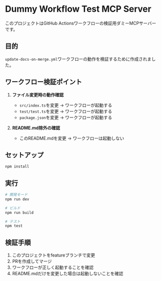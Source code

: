 # Dummy Workflow Test MCP Server

このプロジェクトはGitHub Actionsワークフローの検証用ダミーMCPサーバーです。

## 目的

`update-docs-on-merge.yml`ワークフローの動作を検証するために作成されました。

## ワークフロー検証ポイント

1. **ファイル変更時の動作確認**
   - `src/index.ts`を変更 → ワークフローが起動する
   - `test/test.ts`を変更 → ワークフローが起動する
   - `package.json`を変更 → ワークフローが起動する

2. **README.md除外の確認**
   - このREADME.mdを変更 → ワークフローは起動しない

## セットアップ

```bash
npm install
```

## 実行

```bash
# 開発モード
npm run dev

# ビルド
npm run build

# テスト
npm test
```

## 検証手順

1. このプロジェクトをfeatureブランチで変更
2. PRを作成してマージ
3. ワークフローが正しく起動することを確認
4. README.mdだけを変更した場合は起動しないことを確認